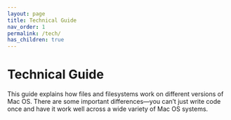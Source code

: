 ```yaml
---
layout: page
title: Technical Guide
nav_order: 1
permalink: /tech/
has_children: true
---
```


# Technical Guide

This guide explains how files and filesystems work on different versions of Mac OS. There are some important differences—you can’t just write code once and have it work well across a wide variety of Mac OS systems.
